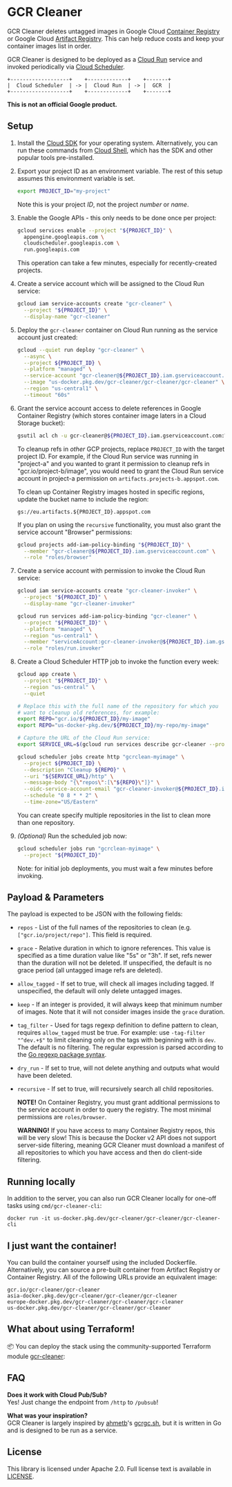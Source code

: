 # GCR Cleaner

GCR Cleaner deletes untagged images in Google Cloud [Container
Registry][container-registry] or Google Cloud [Artifact
Registry][artifact-registry]. This can help reduce costs and keep your container
images list in order.

GCR Cleaner is designed to be deployed as a [Cloud Run][cloud-run] service and
invoked periodically via [Cloud Scheduler][cloud-scheduler].

```text
+-------------------+    +-------------+    +-------+
|  Cloud Scheduler  | -> |  Cloud Run  | -> |  GCR  |
+-------------------+    +-------------+    +-------+
```

**This is not an official Google product.**


## Setup

1. Install the [Cloud SDK][cloud-sdk] for your operating system. Alternatively,
   you can run these commands from [Cloud Shell][cloud-shell], which has the SDK
   and other popular tools pre-installed.

1. Export your project ID as an environment variable. The rest of this setup
   assumes this environment variable is set.

   ```sh
   export PROJECT_ID="my-project"
   ```

   Note this is your project _ID_, not the project _number_ or _name_.

1. Enable the Google APIs - this only needs to be done once per project:

    ```sh
    gcloud services enable --project "${PROJECT_ID}" \
      appengine.googleapis.com \
      cloudscheduler.googleapis.com \
      run.googleapis.com
    ```

    This operation can take a few minutes, especially for recently-created
    projects.

1. Create a service account which will be assigned to the Cloud Run service:

    ```sh
    gcloud iam service-accounts create "gcr-cleaner" \
      --project "${PROJECT_ID}" \
      --display-name "gcr-cleaner"
    ```

1. Deploy the `gcr-cleaner` container on Cloud Run running as the service
   account just created:

    ```sh
    gcloud --quiet run deploy "gcr-cleaner" \
      --async \
      --project ${PROJECT_ID} \
      --platform "managed" \
      --service-account "gcr-cleaner@${PROJECT_ID}.iam.gserviceaccount.com" \
      --image "us-docker.pkg.dev/gcr-cleaner/gcr-cleaner/gcr-cleaner" \
      --region "us-central1" \
      --timeout "60s"
    ```

1. Grant the service account access to delete references in Google Container
   Registry (which stores container image laters in a Cloud Storage bucket):

    ```sh
    gsutil acl ch -u gcr-cleaner@${PROJECT_ID}.iam.gserviceaccount.com:W gs://artifacts.${PROJECT_ID}.appspot.com
    ```

    To cleanup refs in _other_ GCP projects, replace `PROJECT_ID` with the
    target project ID. For example, if the Cloud Run service was running in
    "project-a" and you wanted to grant it permission to cleanup refs in
    "gcr.io/project-b/image", you would need to grant the Cloud Run service
    account in project-a permission on `artifacts.projects-b.appspot.com`.

    To clean up Container Registry images hosted in specific regions, update the bucket name to include the region:

    ```text
    gs://eu.artifacts.${PROJECT_ID}.appspot.com
    ```

    If you plan on using the `recursive` functionality, you must also grant the
    service account "Browser" permissions:

    ```sh
    gcloud projects add-iam-policy-binding "${PROJECT_ID}" \
      --member "gcr-cleaner@${PROJECT_ID}.iam.gserviceaccount.com" \
      --role "roles/browser"
    ```

1. Create a service account with permission to invoke the Cloud Run service:

    ```sh
    gcloud iam service-accounts create "gcr-cleaner-invoker" \
      --project "${PROJECT_ID}" \
      --display-name "gcr-cleaner-invoker"
    ```

    ```sh
    gcloud run services add-iam-policy-binding "gcr-cleaner" \
      --project "${PROJECT_ID}" \
      --platform "managed" \
      --region "us-central1" \
      --member "serviceAccount:gcr-cleaner-invoker@${PROJECT_ID}.iam.gserviceaccount.com" \
      --role "roles/run.invoker"
    ```

1. Create a Cloud Scheduler HTTP job to invoke the function every week:

    ```sh
    gcloud app create \
      --project "${PROJECT_ID}" \
      --region "us-central" \
      --quiet
    ```

    ```sh
    # Replace this with the full name of the repository for which you
    # want to cleanup old references, for example:
    export REPO="gcr.io/${PROJECT_ID}/my-image"
    export REPO="us-docker-pkg.dev/${PROJECT_ID}/my-repo/my-image"
    ```

    ```sh
    # Capture the URL of the Cloud Run service:
    export SERVICE_URL=$(gcloud run services describe gcr-cleaner --project "${PROJECT_ID}" --platform "managed" --region "us-central1" --format 'value(status.url)')
    ```

    ```sh
    gcloud scheduler jobs create http "gcrclean-myimage" \
      --project ${PROJECT_ID} \
      --description "Cleanup ${REPO}" \
      --uri "${SERVICE_URL}/http" \
      --message-body "{\"repos\":[\"${REPO}\"]}" \
      --oidc-service-account-email "gcr-cleaner-invoker@${PROJECT_ID}.iam.gserviceaccount.com" \
      --schedule "0 8 * * 2" \
      --time-zone="US/Eastern"
    ```

    You can create specify multiple repositories in the list to clean more than
    one repository.

1. _(Optional)_ Run the scheduled job now:

    ```sh
    gcloud scheduler jobs run "gcrclean-myimage" \
      --project "${PROJECT_ID}"
    ```

    Note: for initial job deployments, you must wait a few minutes before
    invoking.


## Payload &amp; Parameters

The payload is expected to be JSON with the following fields:

- `repos` - List of the full names of the repositories to clean (e.g.
  `["gcr.io/project/repo"]`. This field is required.

- `grace` - Relative duration in which to ignore references. This value is
  specified as a time duration value like "5s" or "3h". If set, refs newer than
  the duration will not be deleted. If unspecified, the default is no grace
  period (all untagged image refs are deleted).

- `allow_tagged` - If set to true, will check all images including tagged.
  If unspecified, the default will only delete untagged images.

- `keep` - If an integer is provided, it will always keep that minimum number
  of images. Note that it will not consider images inside the `grace` duration.

- `tag_filter` - Used for tags regexp definition to define pattern to clean,
  requires `allow_tagged` must be true. For example: use `-tag-filter "^dev.+$"`
  to limit cleaning only on the tags with beginning with is `dev`. The default
  is no filtering. The regular expression is parsed according to the [Go regexp package syntax](https://golang.org/pkg/regexp/syntax/).

- `dry_run` - If set to true, will not delete anything and outputs what would
  have been deleted.

- `recursive` - If set to true, will recursively search all child repositories.

    **NOTE!** On Container Registry, you must grant additional permissions to
    the service account in order to query the registry. The most minimal
    permissions are `roles/browser`.

    **WARNING!** If you have access to many Container Registry repos, this will
    be very slow! This is because the Docker v2 API does not support server-side
    filtering, meaning GCR Cleaner must download a manifest of all repositories
    to which you have access and then do client-side filtering.

## Running locally

In addition to the server, you can also run GCR Cleaner locally for one-off tasks using `cmd/gcr-cleaner-cli`:

```text
docker run -it us-docker.pkg.dev/gcr-cleaner/gcr-cleaner/gcr-cleaner-cli
```

## I just want the container!

You can build the container yourself using the included Dockerfile.
Alternatively, you can source a pre-built container from Artifact Registry or
Container Registry. All of the following URLs provide an equivalent image:

```text
gcr.io/gcr-cleaner/gcr-cleaner
asia-docker.pkg.dev/gcr-cleaner/gcr-cleaner/gcr-cleaner
europe-docker.pkg.dev/gcr-cleaner/gcr-cleaner/gcr-cleaner
us-docker.pkg.dev/gcr-cleaner/gcr-cleaner/gcr-cleaner
```

## What about using Terraform!

:package: You can deploy the stack using the community-supported Terraform module [gcr-cleaner](https://registry.terraform.io/modules/mirakl/gcr-cleaner/google/latest#usage):

## FAQ

**Does it work with Cloud Pub/Sub?**
<br>
Yes! Just change the endpoint from `/http` to `/pubsub`!

**What was your inspiration?**
<br>
GCR Cleaner is largely inspired by [ahmetb](https://twitter.com/ahmetb)'s
[gcrgc.sh][gcrgc.sh], but it is written in Go and is designed to be run as a
service.

## License

This library is licensed under Apache 2.0. Full license text is available in
[LICENSE](https://github.com/sethvargo/gcr-cleaner/tree/master/LICENSE).

[artifact-registry]: https://cloud.google.com/artifact-registry
[cloud-build]: https://cloud.google.com/build/
[cloud-pubsub]: https://cloud.google.com/pubsub/
[cloud-run]: https://cloud.google.com/run/
[cloud-scheduler]: https://cloud.google.com/scheduler/
[cloud-sdk]: https://cloud.google.com/sdk
[cloud-shell]: https://cloud.google.com/shell
[container-registry]: https://cloud.google.com/container-registry
[gcr-cleaner-godoc]: https://godoc.org/github.com/sethvargo/gcr-cleaner/pkg/gcrcleaner
[gcrgc.sh]: https://gist.github.com/ahmetb/7ce6d741bd5baa194a3fac6b1fec8bb7
